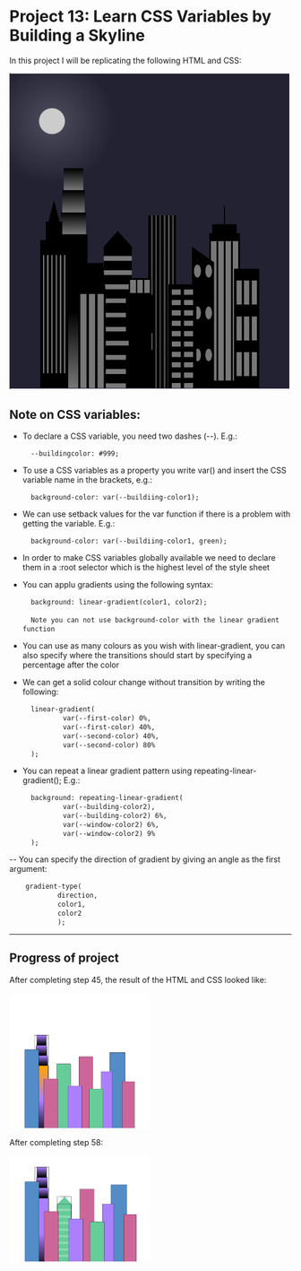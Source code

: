# Project 13: Learn CSS Variables by Building a Skyline
 
 In this project I will be replicating the following HTML and CSS:

 <img src="Images/Screenshot.PNG" width="500px">

 ## Note on CSS variables: 

- To declare a CSS variable, you need two dashes (--). E.g.:

        --buildingcolor: #999;

- To use a CSS variables as a property you write var() and insert the CSS variable name in the brackets, e.g.:

        background-color: var(--buildiing-color1);

- We can use setback values for the var function if there is a problem with getting the variable. E.g.:

        background-color: var(--buildiing-color1, green);

- In order to make CSS variables globally available we need to declare them in a :root selector which is the highest level of the style sheet

- You can applu gradients using the following syntax:

        background: linear-gradient(color1, color2);

        Note you can not use background-color with the linear gradient function

- You can use as many colours as you wish with linear-gradient, you can also specify where the transitions should start by specifying a percentage after the color

- We can get a solid colour change without transition by writing the following:
        
        linear-gradient(
                var(--first-color) 0%,
                var(--first-color) 40%,
                var(--second-color) 40%,
                var(--second-color) 80%
        );

- You can repeat a linear gradient pattern using repeating-linear-gradient(); E.g.:

        background: repeating-linear-gradient(
                var(--building-color2),
                var(--building-color2) 6%,
                var(--window-color2) 6%,
                var(--window-color2) 9%
        );

-- You can specify the direction of gradient by giving an angle as the first argument:

        gradient-type(
                direction,
                color1,
                color2
                );

      
---

## Progress of project

After completing step 45, the result of the HTML and CSS looked like:

 <img src="Images/step-45.PNG" width="250px">


After completing step 58:

 <img src="Images/step-58.PNG" width="250px">